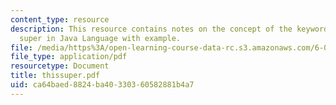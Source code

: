 ```yaml
---
content_type: resource
description: This resource contains notes on the concept of the keywords this and
  super in Java Language with example.
file: /media/https%3A/open-learning-course-data-rc.s3.amazonaws.com/6-092-java-preparation-for-6-170-january-iap-2006/ca64baed8824ba40330360582881b4a7_thissuper.pdf
file_type: application/pdf
resourcetype: Document
title: thissuper.pdf
uid: ca64baed-8824-ba40-3303-60582881b4a7
---
```


